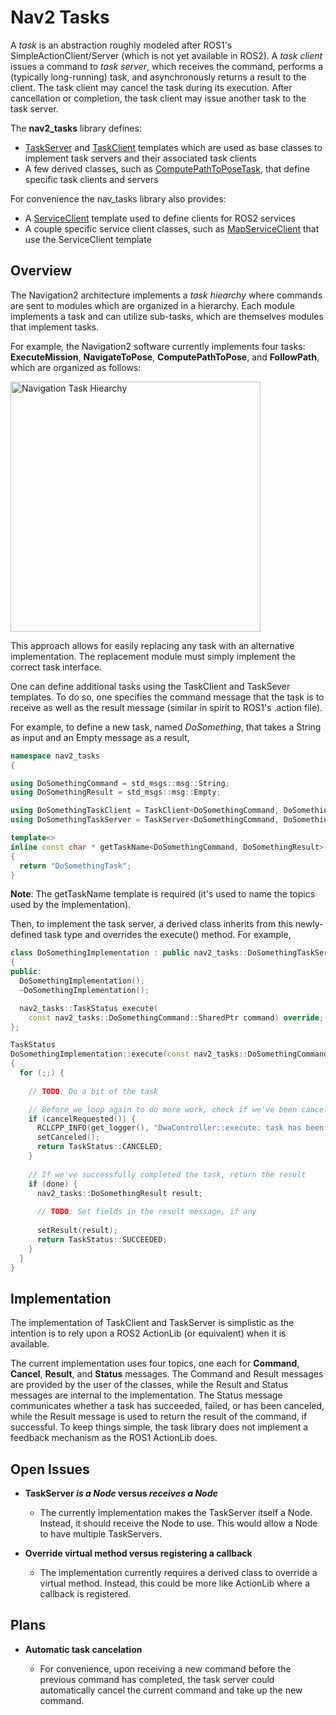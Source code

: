 # Nav2 Tasks

A *task* is an abstraction roughly modeled after ROS1's SimpleActionClient/Server (which is not yet available in ROS2). A *task client* issues a command to *task server*, which receives the command, performs a (typically long-running) task, and asynchronously returns a result to the client. The task client may cancel the task during its execution. After cancellation or completion, the task client may issue another task to the task server.  

The **nav2_tasks** library defines:

* [TaskServer](include/nav2_tasks/task_server.hpp) and [TaskClient](include/nav2_tasks/task_client.hpp) templates which are used as base classes to implement task servers and their associated task clients
* A few derived classes, such as [ComputePathToPoseTask](include/nav2_tasks/compute_path_to_pose_task.hpp), that define specific task clients and servers

For convenience the nav_tasks library also provides:
* A [ServiceClient](include/nav2_tasks/service_client.hpp) template used to define clients for ROS2 services
* A couple specific service client classes, such as [MapServiceClient](include/nav2_tasks/map_service_client.hpp) that use the ServiceClient template

## Overview

The Navigation2 architecture implements a *task hiearchy* where commands are sent to modules which are organized in a hierarchy. Each module implements a task and can utilize sub-tasks, which are themselves modules that implement tasks.

For example, the Navigation2 software currently implements four tasks: **ExecuteMission**, **NavigateToPose**, **ComputePathToPose**, and **FollowPath**, which are organized as follows:

<img src="./doc/hierarchy.svg" width="400" title="Navigation Task Hiearchy">

This approach allows for easily replacing any task with an alternative implementation. The replacement module must simply implement the correct task interface. 

One can define additional tasks using the TaskClient and TaskSever templates. To do so, one specifies the command message that the task is to receive as well as the result message (similar in spirit to ROS1's .action file). 

For example, to define a new task, named *DoSomething*, that takes a String as input and an Empty message as a result, 

```C++
namespace nav2_tasks
{

using DoSomethingCommand = std_msgs::msg::String;
using DoSomethingResult = std_msgs::msg::Empty;

using DoSomethingTaskClient = TaskClient<DoSomethingCommand, DoSomethingResult>;
using DoSomethingTaskServer = TaskServer<DoSomethingCommand, DoSomethingResult>;

template<>
inline const char * getTaskName<DoSomethingCommand, DoSomethingResult>()
{
  return "DoSomethingTask";
}
```

**Note**: The getTaskName template is required (it's used to name the topics used by the implementation).

Then, to implement the task server, a derived class inherits from this newly-defined task type and overrides the execute() method. For example,

```C++
class DoSomethingImplementation : public nav2_tasks::DoSomethingTaskServer
{
public:
  DoSomethingImplementation();
  ~DoSomethingImplementation();

  nav2_tasks::TaskStatus execute(
    const nav2_tasks::DoSomethingCommand::SharedPtr command) override;
};

TaskStatus
DoSomethingImplementation::execute(const nav2_tasks::DoSomethingCommand::SharedPtr command)
{  
  for (;;) {
    
    // TODO: Do a bit of the task        

    // Before we loop again to do more work, check if we've been canceled
    if (cancelRequested()) {
      RCLCPP_INFO(get_logger(), "DwaController::execute: task has been canceled");
      setCanceled();
      return TaskStatus::CANCELED;
    }
    
    // If we've successfully completed the task, return the result
    if (done) {
      nav2_tasks::DoSomethingResult result; 
      
      // TODO: Set fields in the result message, if any
      
      setResult(result);
      return TaskStatus::SUCCEEDED;
    }
  }  
}
```

## Implementation

The implementation of TaskClient and TaskServer is simplistic as the intention is to rely upon a ROS2 ActionLib (or equivalent) when it is available. 

The current implementation uses four topics, one each for **Command**, **Cancel**, **Result**, and **Status** messages. The Command and Result messages are provided by the user of the classes, while the Result and Status messages are internal to the implementation. The Status message communicates whether a task has succeeded, failed, or has been canceled, while the Result message is used to return the result of the command, if successful. To keep things simple, the task library does not implement a feedback mechanism as the ROS1 ActionLib does. 

## Open Issues

* __TaskServer *is a Node* versus *receives a Node*__

  + The currently implementation makes the TaskServer itself a Node. Instead, it should receive the Node to use. This would allow a Node to have multiple TaskServers. 

* **Override virtual method versus registering a callback**
  
  + The implementation currently requires a derived class to override a virtual method. Instead, this could be more like ActionLib where a callback is registered.

## Plans

* **Automatic task cancelation**

  + For convenience, upon receiving a new command before the previous command has completed, the task server could automatically cancel the current command and take up the new command.

